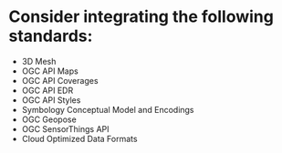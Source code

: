 # Consider integrating the following standards:

- 3D Mesh
- OGC API Maps
- OGC API Coverages
- OGC API EDR
- OGC API Styles
- Symbology Conceptual Model and Encodings
- OGC Geopose
- OGC SensorThings API
- Cloud Optimized Data Formats
